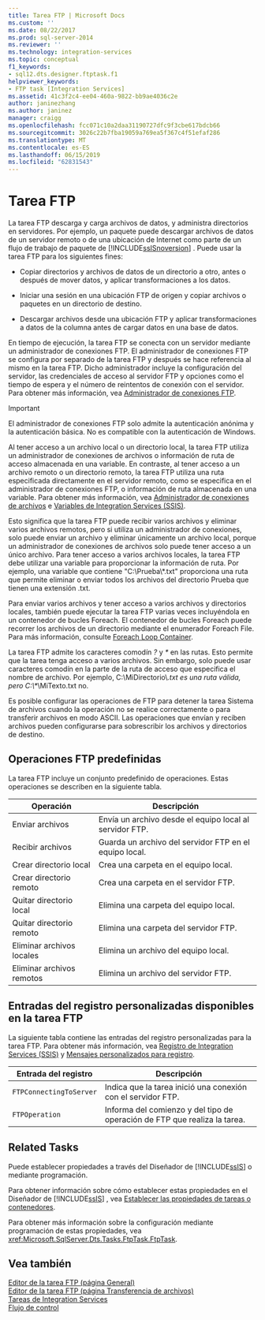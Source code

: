 ```yaml
---
title: Tarea FTP | Microsoft Docs
ms.custom: ''
ms.date: 08/22/2017
ms.prod: sql-server-2014
ms.reviewer: ''
ms.technology: integration-services
ms.topic: conceptual
f1_keywords:
- sql12.dts.designer.ftptask.f1
helpviewer_keywords:
- FTP task [Integration Services]
ms.assetid: 41c3f2c4-ee04-460a-9822-bb9ae4036c2e
author: janinezhang
ms.author: janinez
manager: craigg
ms.openlocfilehash: fcc071c10a2daa31190727dfc9f3cbe617bdcb66
ms.sourcegitcommit: 3026c22b7fba19059a769ea5f367c4f51efaf286
ms.translationtype: MT
ms.contentlocale: es-ES
ms.lasthandoff: 06/15/2019
ms.locfileid: "62831543"
---
```

# <a name="ftp-task"></a>Tarea FTP
  La tarea FTP descarga y carga archivos de datos, y administra directorios en servidores. Por ejemplo, un paquete puede descargar archivos de datos de un servidor remoto o de una ubicación de Internet como parte de un flujo de trabajo de paquete de [!INCLUDE[ssISnoversion](../../includes/ssisnoversion-md.md)] . Puede usar la tarea FTP para los siguientes fines:  
  
-   Copiar directorios y archivos de datos de un directorio a otro, antes o después de mover datos, y aplicar transformaciones a los datos.  
  
-   Iniciar una sesión en una ubicación FTP de origen y copiar archivos o paquetes en un directorio de destino.  
  
-   Descargar archivos desde una ubicación FTP y aplicar transformaciones a datos de la columna antes de cargar datos en una base de datos.  
  
 En tiempo de ejecución, la tarea FTP se conecta con un servidor mediante un administrador de conexiones FTP. El administrador de conexiones FTP se configura por separado de la tarea FTP y después se hace referencia al mismo en la tarea FTP. Dicho administrador incluye la configuración del servidor, las credenciales de acceso al servidor FTP y opciones como el tiempo de espera y el número de reintentos de conexión con el servidor. Para obtener más información, vea [Administrador de conexiones FTP](../connection-manager/ftp-connection-manager.md).  
  
> [!IMPORTANT]  
>  El administrador de conexiones FTP solo admite la autenticación anónima y la autenticación básica. No es compatible con la autenticación de Windows.  
  
 Al tener acceso a un archivo local o un directorio local, la tarea FTP utiliza un administrador de conexiones de archivos o información de ruta de acceso almacenada en una variable. En contraste, al tener acceso a un archivo remoto o un directorio remoto, la tarea FTP utiliza una ruta especificada directamente en el servidor remoto, como se especifica en el administrador de conexiones FTP, o información de ruta almacenada en una variable. Para obtener más información, vea [Administrador de conexiones de archivos](../connection-manager/file-connection-manager.md) e [Variables de Integration Services &#40;SSIS&#41;](../integration-services-ssis-variables.md).  
  
 Esto significa que la tarea FTP puede recibir varios archivos y eliminar varios archivos remotos, pero si utiliza un administrador de conexiones, solo puede enviar un archivo y eliminar únicamente un archivo local, porque un administrador de conexiones de archivos solo puede tener acceso a un único archivo. Para tener acceso a varios archivos locales, la tarea FTP debe utilizar una variable para proporcionar la información de ruta. Por ejemplo, una variable que contiene "C:\Prueba\\*.txt" proporciona una ruta que permite eliminar o enviar todos los archivos del directorio Prueba que tienen una extensión .txt.  
  
 Para enviar varios archivos y tener acceso a varios archivos y directorios locales, también puede ejecutar la tarea FTP varias veces incluyéndola en un contenedor de bucles Foreach. El contenedor de bucles Foreach puede recorrer los archivos de un directorio mediante el enumerador Foreach File. Para más información, consulte [Foreach Loop Container](foreach-loop-container.md).  
  
 La tarea FTP admite los caracteres comodín *?* y *\** en las rutas. Esto permite que la tarea tenga acceso a varios archivos. Sin embargo, solo puede usar caracteres comodín en la parte de la ruta de acceso que especifica el nombre de archivo. Por ejemplo, C:\MiDirectorio\\*.txt es una ruta válida, pero C:\\\**\MiTexto.txt no.  
  
 Es posible configurar las operaciones de FTP para detener la tarea Sistema de archivos cuando la operación no se realice correctamente o para transferir archivos en modo ASCII. Las operaciones que envían y reciben archivos pueden configurarse para sobrescribir los archivos y directorios de destino.  
  
## <a name="predefined-ftp-operations"></a>Operaciones FTP predefinidas  
 La tarea FTP incluye un conjunto predefinido de operaciones. Estas operaciones se describen en la siguiente tabla.  
  
|Operación|Descripción|  
|---------------|-----------------|  
|Enviar archivos|Envía un archivo desde el equipo local al servidor FTP.|  
|Recibir archivos|Guarda un archivo del servidor FTP en el equipo local.|  
|Crear directorio local|Crea una carpeta en el equipo local.|  
|Crear directorio remoto|Crea una carpeta en el servidor FTP.|  
|Quitar directorio local|Elimina una carpeta del equipo local.|  
|Quitar directorio remoto|Elimina una carpeta del servidor FTP.|  
|Eliminar archivos locales|Elimina un archivo del equipo local.|  
|Eliminar archivos remotos|Elimina un archivo del servidor FTP.|  
  
## <a name="custom-log-entries-available-on-the-ftp-task"></a>Entradas del registro personalizadas disponibles en la tarea FTP  
 La siguiente tabla contiene las entradas del registro personalizadas para la tarea FTP. Para obtener más información, vea [Registro de Integration Services &#40;SSIS&#41;](../performance/integration-services-ssis-logging.md) y [Mensajes personalizados para registro](../custom-messages-for-logging.md).  
  
|Entrada del registro|Descripción|  
|---------------|-----------------|  
|`FTPConnectingToServer`|Indica que la tarea inició una conexión con el servidor FTP.|  
|`FTPOperation`|Informa del comienzo y del tipo de operación de FTP que realiza la tarea.|  
  
## <a name="related-tasks"></a>Related Tasks  
 Puede establecer propiedades a través del Diseñador de [!INCLUDE[ssIS](../../includes/ssis-md.md)] o mediante programación.  
  
 Para obtener información sobre cómo establecer estas propiedades en el Diseñador de [!INCLUDE[ssIS](../../includes/ssis-md.md)] , vea [Establecer las propiedades de tareas o contenedores](../set-the-properties-of-a-task-or-container.md).  
  
 Para obtener más información sobre la configuración mediante programación de estas propiedades, vea <xref:Microsoft.SqlServer.Dts.Tasks.FtpTask.FtpTask>.  
  
## <a name="see-also"></a>Vea también  
 [Editor de la tarea FTP &#40;página General&#41;](../general-page-of-integration-services-designers-options.md)   
 [Editor de la tarea FTP &#40;página Transferencia de archivos&#41;](../ftp-task-editor-file-transfer-page.md)   
 [Tareas de Integration Services](integration-services-tasks.md)   
 [Flujo de control](control-flow.md)  
  
  

